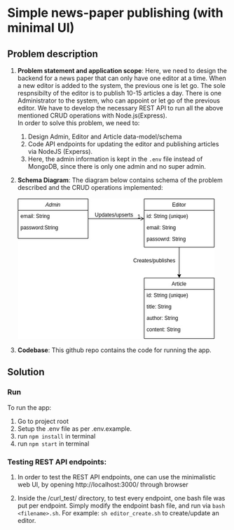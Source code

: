 # Simple news-paper publishing (with minimal UI)

## Problem description

1. **Problem statement and application scope**: Here, we need to design the backend for a news paper that can only have one editor at a time. When a new editor is added to the system, the previous one is let go. The sole respnsibilty of the editor is to publish 10-15 articles a day. There is one Administrator to the system, who can appoint or let go of the previous editor. We have to develop the necessary REST API to run all the above mentioned CRUD operations with Node.js(Express). <br/>
   In order to solve this problem, we need to: <br/>

   1. Design Admin, Editor and Article data-model/schema
   2. Code API endpoints for updating the editor and publishing articles via NodeJS (Experss).
   3. Here, the admin information is kept in the `.env` file instead of MongoDB, since there is only one admin and no super admin.

2. **Schema Diagram**: The diagram below contains schema of the problem described and the CRUD operations implemented:<br/> <br/>
   ![Schema Diagram](/schema.jpg)

3. **Codebase**: This github repo contains the code for running the app.

## Solution

### Run

To run the app:

1. Go to project root
2. Setup the .env file as per .env.example.
3. run `npm install` in terminal
4. run `npm start` in terminal

### Testing REST API endpoints:

1. In order to test the REST API endpoints, one can use the minimalistic web UI, by opening http://localhost:3000/ through browser

2. Inside the /curl_test/ directory, to test every endpoint, one bash file was put per endpoint. Simply modify the endpoint bash file, and run via `bash <filename>.sh`. For example: `sh editor_create.sh` to create/update an editor.
